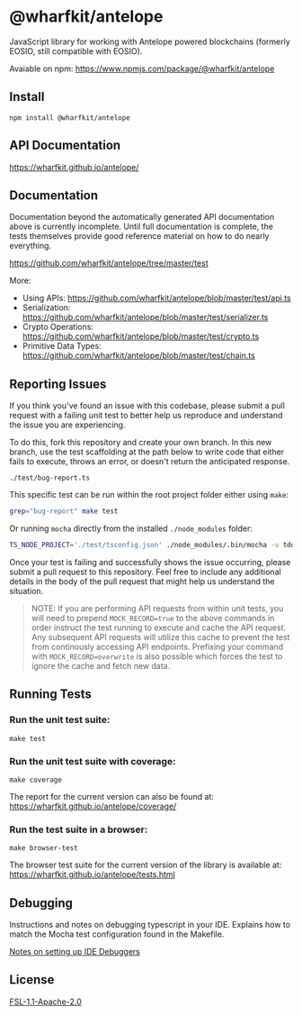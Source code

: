 # @wharfkit/antelope

JavaScript library for working with Antelope powered blockchains (formerly EOSIO, still compatible with EOSIO).

Avaiable on npm: https://www.npmjs.com/package/@wharfkit/antelope

## Install

```
npm install @wharfkit/antelope
```

## API Documentation

https://wharfkit.github.io/antelope/

## Documentation

Documentation beyond the automatically generated API documentation above is currently incomplete. Until full documentation is complete, the tests themselves provide good reference material on how to do nearly everything.

https://github.com/wharfkit/antelope/tree/master/test

More:

-   Using APIs: https://github.com/wharfkit/antelope/blob/master/test/api.ts
-   Serialization: https://github.com/wharfkit/antelope/blob/master/test/serializer.ts
-   Crypto Operations: https://github.com/wharfkit/antelope/blob/master/test/crypto.ts
-   Primitive Data Types: https://github.com/wharfkit/antelope/blob/master/test/chain.ts

## Reporting Issues

If you think you've found an issue with this codebase, please submit a pull request with a failing unit test to better help us reproduce and understand the issue you are experiencing.

To do this, fork this repository and create your own branch. In this new branch, use the test scaffolding at the path below to write code that either fails to execute, throws an error, or doesn't return the anticipated response.

```
./test/bug-report.ts
```

This specific test can be run within the root project folder either using `make`:

```bash
grep="bug-report" make test
```

Or running `mocha` directly from the installed `./node_modules` folder:

```bash
TS_NODE_PROJECT='./test/tsconfig.json' ./node_modules/.bin/mocha -u tdd -r ts-node/register -r tsconfig-paths/register --extension ts test/*.ts --grep="bug-report"
```

Once your test is failing and successfully shows the issue occurring, please submit a pull request to this repository. Feel free to include any additional details in the body of the pull request that might help us understand the situation.

> NOTE: If you are performing API requests from within unit tests, you will need to prepend `MOCK_RECORD=true` to the above commands in order instruct the test running to execute and cache the API request. Any subsequent API requests will utilize this cache to prevent the test from continously accessing API endpoints. Prefixing your command with `MOCK_RECORD=overwrite` is also possible which forces the test to ignore the cache and fetch new data.

## Running Tests

### Run the unit test suite:

```
make test
```

### Run the unit test suite with coverage:

```
make coverage
```

The report for the current version can also be found at: https://wharfkit.github.io/antelope/coverage/

### Run the test suite in a browser:

```
make browser-test
```

The browser test suite for the current version of the library is available at: https://wharfkit.github.io/antelope/tests.html

## Debugging

Instructions and notes on debugging typescript in your IDE. Explains how to match the Mocha test configuration found in the Makefile.

[Notes on setting up IDE Debuggers](docs/IDE_Debug.md)

## License

[FSL-1.1-Apache-2.0](./LICENSE.md)

